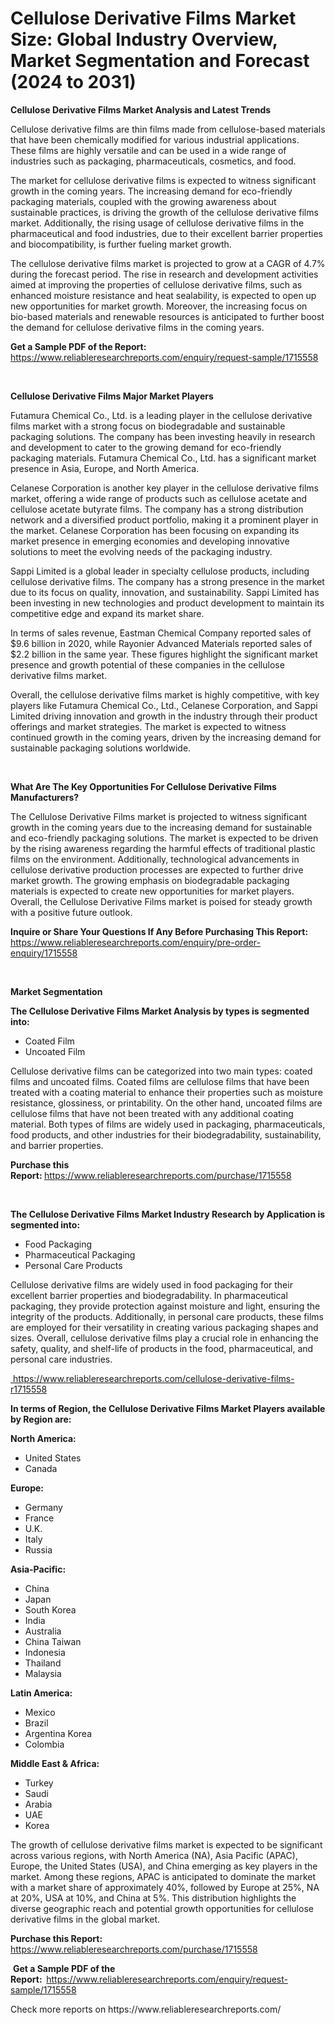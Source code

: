 <p><h1>Cellulose Derivative Films Market Size: Global Industry Overview, Market Segmentation and Forecast (2024 to 2031)</h1></p><p><strong>Cellulose Derivative Films Market Analysis and Latest Trends</strong></p>
<p><p>Cellulose derivative films are thin films made from cellulose-based materials that have been chemically modified for various industrial applications. These films are highly versatile and can be used in a wide range of industries such as packaging, pharmaceuticals, cosmetics, and food.</p><p>The market for cellulose derivative films is expected to witness significant growth in the coming years. The increasing demand for eco-friendly packaging materials, coupled with the growing awareness about sustainable practices, is driving the growth of the cellulose derivative films market. Additionally, the rising usage of cellulose derivative films in the pharmaceutical and food industries, due to their excellent barrier properties and biocompatibility, is further fueling market growth.</p><p>The cellulose derivative films market is projected to grow at a CAGR of 4.7% during the forecast period. The rise in research and development activities aimed at improving the properties of cellulose derivative films, such as enhanced moisture resistance and heat sealability, is expected to open up new opportunities for market growth. Moreover, the increasing focus on bio-based materials and renewable resources is anticipated to further boost the demand for cellulose derivative films in the coming years.</p></p>
<p><strong>Get a Sample PDF of the Report:&nbsp;</strong> <a href="https://www.reliableresearchreports.com/enquiry/request-sample/1715558">https://www.reliableresearchreports.com/enquiry/request-sample/1715558</a></p>
<p>&nbsp;</p>
<p><strong>Cellulose Derivative Films Major Market Players</strong></p>
<p><p>Futamura Chemical Co., Ltd. is a leading player in the cellulose derivative films market with a strong focus on biodegradable and sustainable packaging solutions. The company has been investing heavily in research and development to cater to the growing demand for eco-friendly packaging materials. Futamura Chemical Co., Ltd. has a significant market presence in Asia, Europe, and North America.</p><p>Celanese Corporation is another key player in the cellulose derivative films market, offering a wide range of products such as cellulose acetate and cellulose acetate butyrate films. The company has a strong distribution network and a diversified product portfolio, making it a prominent player in the market. Celanese Corporation has been focusing on expanding its market presence in emerging economies and developing innovative solutions to meet the evolving needs of the packaging industry.</p><p>Sappi Limited is a global leader in specialty cellulose products, including cellulose derivative films. The company has a strong presence in the market due to its focus on quality, innovation, and sustainability. Sappi Limited has been investing in new technologies and product development to maintain its competitive edge and expand its market share.</p><p>In terms of sales revenue, Eastman Chemical Company reported sales of $9.6 billion in 2020, while Rayonier Advanced Materials reported sales of $2.2 billion in the same year. These figures highlight the significant market presence and growth potential of these companies in the cellulose derivative films market.</p><p>Overall, the cellulose derivative films market is highly competitive, with key players like Futamura Chemical Co., Ltd., Celanese Corporation, and Sappi Limited driving innovation and growth in the industry through their product offerings and market strategies. The market is expected to witness continued growth in the coming years, driven by the increasing demand for sustainable packaging solutions worldwide.</p></p>
<p>&nbsp;</p>
<p><strong>What Are The Key Opportunities For Cellulose Derivative Films Manufacturers?</strong></p>
<p><p>The Cellulose Derivative Films market is projected to witness significant growth in the coming years due to the increasing demand for sustainable and eco-friendly packaging solutions. The market is expected to be driven by the rising awareness regarding the harmful effects of traditional plastic films on the environment. Additionally, technological advancements in cellulose derivative production processes are expected to further drive market growth. The growing emphasis on biodegradable packaging materials is expected to create new opportunities for market players. Overall, the Cellulose Derivative Films market is poised for steady growth with a positive future outlook.</p></p>
<p><strong>Inquire or Share Your Questions If Any Before Purchasing This Report:</strong> <a href="https://www.reliableresearchreports.com/enquiry/pre-order-enquiry/1715558">https://www.reliableresearchreports.com/enquiry/pre-order-enquiry/1715558</a></p>
<p>&nbsp;</p>
<p><strong>Market Segmentation</strong></p>
<p><strong>The Cellulose Derivative Films Market Analysis by types is segmented into:</strong></p>
<p><ul><li>Coated Film</li><li>Uncoated Film</li></ul></p>
<p><p>Cellulose derivative films can be categorized into two main types: coated films and uncoated films. Coated films are cellulose films that have been treated with a coating material to enhance their properties such as moisture resistance, glossiness, or printability. On the other hand, uncoated films are cellulose films that have not been treated with any additional coating material. Both types of films are widely used in packaging, pharmaceuticals, food products, and other industries for their biodegradability, sustainability, and barrier properties.</p></p>
<p><strong>Purchase this Report:&nbsp;</strong><a href="https://www.reliableresearchreports.com/purchase/1715558">https://www.reliableresearchreports.com/purchase/1715558</a></p>
<p>&nbsp;</p>
<p><strong>The Cellulose Derivative Films Market Industry Research by Application is segmented into:</strong></p>
<p><ul><li>Food Packaging</li><li>Pharmaceutical Packaging</li><li>Personal Care Products</li></ul></p>
<p><p>Cellulose derivative films are widely used in food packaging for their excellent barrier properties and biodegradability. In pharmaceutical packaging, they provide protection against moisture and light, ensuring the integrity of the products. Additionally, in personal care products, these films are employed for their versatility in creating various packaging shapes and sizes. Overall, cellulose derivative films play a crucial role in enhancing the safety, quality, and shelf-life of products in the food, pharmaceutical, and personal care industries.</p></p>
<p><a href="https://www.reliableresearchreports.com/cellulose-derivative-films-r1715558">&nbsp;https://www.reliableresearchreports.com/cellulose-derivative-films-r1715558</a></p>
<p><strong>In terms of Region, the Cellulose Derivative Films Market Players available by Region are:</strong></p>
<p>
    <p> <strong> North America: </strong>
        <ul>
            <li>United States</li>
            <li>Canada</li>
        </ul>
        </p> 
    <p> <strong> Europe: </strong>
        <ul>
            <li>Germany</li>
            <li>France</li>
            <li>U.K.</li>
            <li>Italy</li>
            <li>Russia</li>
        </ul>
        </p> 
    <p> <strong> Asia-Pacific: </strong>
        <ul>
            <li>China</li>
            <li>Japan</li>
            <li>South Korea</li>
            <li>India</li>
            <li>Australia</li>
            <li>China Taiwan</li>
            <li>Indonesia</li>
            <li>Thailand</li>
            <li>Malaysia</li>
        </ul>
        </p> 
    <p> <strong> Latin America: </strong>
        <ul>
            <li>Mexico</li>
            <li>Brazil</li>
            <li>Argentina Korea</li>
            <li>Colombia</li>
        </ul>
        </p> 
    <p> <strong> Middle East & Africa: </strong>
        <ul>
            <li>Turkey</li>
            <li>Saudi</li>
            <li>Arabia</li>
            <li>UAE</li>
            <li>Korea</li>
        </ul>
    </p>
    </p>
<p><p>The growth of cellulose derivative films market is expected to be significant across various regions, with North America (NA), Asia Pacific (APAC), Europe, the United States (USA), and China emerging as key players in the market. Among these regions, APAC is anticipated to dominate the market with a market share of approximately 40%, followed by Europe at 25%, NA at 20%, USA at 10%, and China at 5%. This distribution highlights the diverse geographic reach and potential growth opportunities for cellulose derivative films in the global market.</p></p>
<p><strong>Purchase this Report: </strong><a href="https://www.reliableresearchreports.com/purchase/1715558">https://www.reliableresearchreports.com/purchase/1715558</a></p>
<p>&nbsp;<strong>Get a Sample PDF of the Report:&nbsp;&nbsp;</strong><a href="https://www.reliableresearchreports.com/enquiry/request-sample/1715558">https://www.reliableresearchreports.com/enquiry/request-sample/1715558</a></p>
<p><strong></strong></p>
<p>Check more reports on https://www.reliableresearchreports.com/</p>